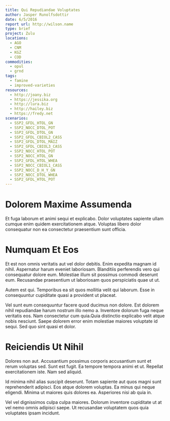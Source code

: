 ```yaml
---
title: Qui Repudiandae Voluptates
author: Jasper Runolfsdottir
date: 6/5/2016
report url: http://wilson.name
type: brief
project: Zulu
locations:
  - AGO
  - CNM
  - KGZ
  - COD
commodities:
  - opul
  - grnd
tags:
  - famine
  - improved-varieties
resources:
  - http://joany.biz
  - https://jessika.org
  - http://lura.biz
  - http://hailey.biz
  - https://fredy.net
scenarios:
  - SSP2_GFDL_HTOL_GN
  - SSP2_NOCC_DTOL_POT
  - SSP2_GFDL_DTOL_GN
  - SSP2_GFDL_CBIOL2_CASS
  - SSP2_GFDL_DTOL_MAIZ
  - SSP2_GFDL_CBIOL3_CASS
  - SSP2_NOCC_HTOL_POT
  - SSP2_NOCC_HTOL_GN
  - SSP2_GFDL_HTOL_WHEA
  - SSP2_NOCC_CBIOL1_CASS
  - SSP2_NOCC_D_H_Y_GN
  - SSP2_NOCC_DTOL_WHEA
  - SSP2_GFDL_HTOL_POT
---
```

# Dolorem Maxime Assumenda
Et fuga laborum et animi sequi et explicabo. Dolor voluptates sapiente ullam cumque enim quidem exercitationem atque. Voluptas libero dolor consequatur non ea consectetur praesentium sunt officia.

# Numquam Et Eos
Et est non omnis veritatis aut vel dolor debitis. Enim expedita magnam id nihil. Aspernatur harum eveniet laboriosam. Blanditiis perferendis vero qui consequatur dolore eum. Molestiae illum sit possimus commodi deserunt eum. Recusandae praesentium ut laboriosam quos perspiciatis quae ut ut.
 Autem est qui. Temporibus ea sit quos mollitia velit qui laborum. Esse in consequuntur cupiditate quasi a provident ut placeat.
 Vel sunt eum consequuntur facere quod ducimus non dolore. Est dolorem nihil repudiandae harum nostrum illo nemo a. Inventore dolorum fuga neque veritatis eos. Nam consectetur cum quia.Quia distinctio explicabo velit atque nobis nesciunt. Saepe dolorem error enim molestiae maiores voluptate id sequi. Sed quo sint quasi et dolor.

# Reiciendis Ut Nihil
Dolores non aut. Accusantium possimus corporis accusantium sunt et rerum voluptas sed. Sunt est fugit. Ea tempore tempora animi et ut. Repellat exercitationem iste. Nam sed aliquid.
 Id minima nihil alias suscipit deserunt. Totam sapiente aut quos magni sunt reprehenderit adipisci. Eos atque dolorem voluptas. Ea minus qui neque eligendi. Minima ut maiores quis dolores ea. Asperiores nisi ab quia in.
 Vel vel dignissimos culpa culpa maiores. Dolorum inventore cupiditate ut at vel nemo omnis adipisci saepe. Ut recusandae voluptatem quos quia voluptates ipsam incidunt.
